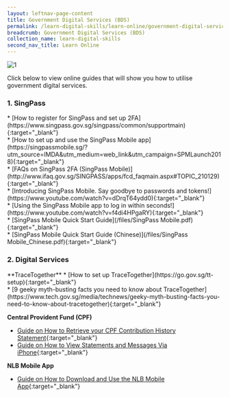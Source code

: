 ```yaml
---
layout: leftnav-page-content
title: Government Digital Services (BDS)
permalink: /learn-digital-skills/learn-online/government-digital-services-bds/
breadcrumb: Government Digital Services (BDS)
collection_name: learn-digital-skills
second_nav_title: Learn Online
---
```

![1](/images/learn-online/government-digital-services.jpg)

Click below to view online guides that will show you how to utilise government digital services.<br>

<h3>1. SingPass</h3>
*  [How to register for SingPass and set up 2FA](https://www.singpass.gov.sg/singpass/common/supportmain){:target="_blank"}<br>
*  [How to set up and use the SingPass Mobile app](https://singpassmobile.sg/?utm_source=IMDA&utm_medium=web_link&utm_campaign=SPMLaunch2018){:target="_blank"}<br>
*  [FAQs on SingPass 2FA (SingPass Mobile)](http://www.ifaq.gov.sg/SINGPASS/apps/fcd_faqmain.aspx#TOPIC_210129){:target="_blank"}<br>
*  [Introducing SingPass Mobile. Say goodbye to passwords and tokens!](https://www.youtube.com/watch?v=dDrqT64ydd0){:target="_blank"}<br>
*  [Using the SingPass Mobile app to log in within seconds!](https://www.youtube.com/watch?v=f4di4HPgaRY){:target="_blank"}<br>
*  [SingPass Mobile Quick Start Guide](/files/SingPass Mobile.pdf){:target="_blank"}<br>
*  [SingPass Mobile Quick Start Guide (Chinese)](/files/SingPass Mobile_Chinese.pdf){:target="_blank"}<br>


<h3>2. Digital Services</h3>
**TraceTogether**
* [How to set up TraceTogether](https://go.gov.sg/tt-setup){:target="_blank"}<br>
* [9 geeky myth-busting facts you need to know about TraceTogether](https://www.tech.gov.sg/media/technews/geeky-myth-busting-facts-you-need-to-know-about-tracetogether){:target="_blank"}<br>

**Central Provident Fund (CPF)**
* [Guide on How to Retrieve your CPF Contribution History Statement](https://www.sc.com/sg/online-form/cpf-statement/){:target="_blank"}<br>
* [Guide on How to View Statements and Messages Via iPhone](https://www.cpf.gov.sg/Assets/members/Documents/OnlineDemo/iPhone_Statements.mp4){:target="_blank"}

**NLB Mobile App**
* [Guide on How to Download and Use the NLB Mobile App](https://mobileapp.nlb.gov.sg/){:target="_blank"}<br>

